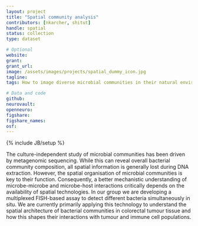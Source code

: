 ```yaml
---
layout: project
title: "Spatial community analysis"
contributors: [nkarcher, shitut]
handle: spatial
status: collection
type: dataset

# Optional
website:
grant:
grant_url:
image: /assets/images/projects/spatial_dummy_icon.jpg
tagline: 
tags: How to image diverse microbial communities in their natural environment to reveal spatial community architectures?

# Data and code
github: 
neurovault:
openneuro:
figshare:
figshare_names:
osf:
---
```

{% include JB/setup %}

The culture-independent study of microbial communities has been driven by metagenomic sequencing. While this can reveal overall bacterial community composition, all spatial information is generally lost during DNA extraction. However, the spatial organisation of microbial communities is key to their function. Consequently, a better mechanistic understanding of microbe-microbe and microbe-host interactions critically depends on the availability of spatial technologies. In our group we are developing a multiplexed FISH-based assay to detect different bacteria simultaneously in situ. We are currently primarily applying this technology to understand the spatial architecture of bacterial communities in colorectal tumour tissue and how this shapes their interactions with tumour and immune cell populations.
